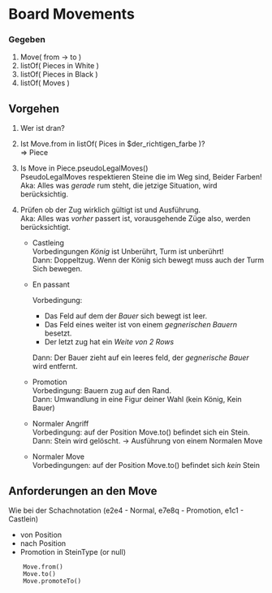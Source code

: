 # Board Movements
### Gegeben

1. Move( from -> to )
2. listOf( Pieces in White )
3. listOf( Pieces in Black )
4. listOf( Moves )

## Vorgehen
1) Wer ist dran?
2) Ist Move.from in listOf( Pices in $der_richtigen_farbe )?  
   => Piece

3) Is Move in Piece.pseudoLegalMoves()  
   PseudoLegalMoves respektieren Steine die im Weg sind, Beider Farben!  
   Aka: Alles was *gerade* rum steht, die jetzige Situation, wird berücksichtig.

4) Prüfen ob der Zug wirklich gültigt ist und Ausführung.  
   Aka: Alles was *vorher* passert ist, vorausgehende Züge also, werden berücksichtigt.

   * Castleing  
     Vorbedingungen *König* ist Unberührt, Turm ist unberührt!  
     Dann: Doppeltzug. Wenn der König sich bewegt muss auch der Turm Sich bewegen.

   * En passant  

     Vorbedingung: 
     * Das Feld auf dem der *Bauer* sich bewegt ist leer. 
     * Das Feld eines weiter ist von einem *gegnerischen Bauern* besetzt.
     * Der letzt zug hat ein *Weite von 2 Rows*
    
      Dann: Der Bauer zieht auf ein leeres feld, der *gegnerische Bauer* wird entfernt.

   * Promotion  
     Vorbedingung: Bauern zug auf den Rand.  
     Dann: Umwandlung in eine Figur deiner Wahl (kein König, Kein Bauer) 

   * Normaler Angriff  
     Vorbedingung: auf der Position Move.to() befindet sich ein Stein.  
     Dann: Stein wird gelöscht. -> Ausführung von einem Normalen Move

   * Normaler Move  
   Vorbedingungen: auf der Position Move.to() befindet sich *kein* Stein

## Anforderungen an den Move
  Wie bei der Schachnotation (e2e4 - Normal, e7e8q - Promotion, e1c1 - Castlein)
  * von Position
  * nach Position
  * Promotion in SteinType (or null)

```
	Move.from()
	Move.to()
	Move.promoteTo()
```
